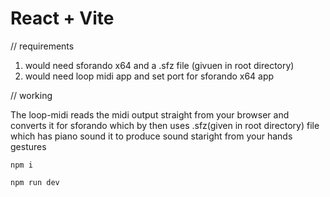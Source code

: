 # React + Vite

// requirements

1. would need sforando x64 and a .sfz file (givuen in root directory)
2. would need loop midi app and set port for sforando x64 app


// working

The loop-midi reads the midi output straight from your browser and converts it for sforando which by then uses .sfz(given in root directory) file which has piano sound it to produce sound staright from your hands gestures


```
npm i

npm run dev
```
